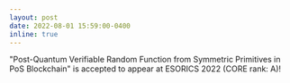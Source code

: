 ```yaml
---
layout: post
date: 2022-08-01 15:59:00-0400
inline: true
---
```


"Post-Quantum Verifiable Random Function from Symmetric Primitives in PoS Blockchain" is accepted to appear at ESORICS 2022 (CORE rank: A)!
